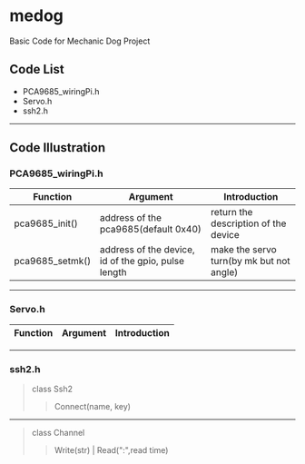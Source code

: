 # medog </br>
Basic Code for Mechanic Dog Project

## Code List
* PCA9685_wiringPi.h
* Servo.h
* ssh2.h
---

## Code Illustration

### PCA9685_wiringPi.h
Function|Argument|Introduction
---|---|---
pca9685_init()|address of the pca9685(default 0x40)|return the description of the device
pca9685_setmk()|address of the device, id of the gpio, pulse length|make the servo turn(by mk but not angle)
---
### Servo.h
Function|Argument|Introduction
---|---|---
---

### ssh2.h
> class Ssh2
>> Connect(name, key)
---
> class Channel
>> Write(str) | Read(":",read time)
